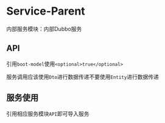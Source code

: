 # Service-Parent

内部服务模块：内部Dubbo服务

## API

引用`boot-model`使用`<optional>true</optional>`

服务调用应该使用`Dto`进行数据传递不要使用`Entity`进行数据传递

## 服务使用

引用相应服务模块`API`即可导入服务
